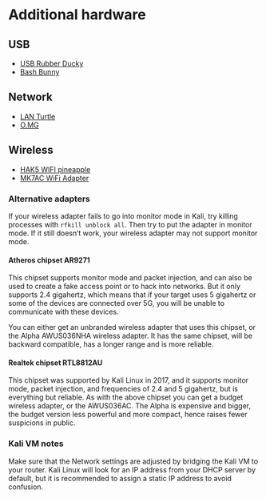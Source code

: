 # Additional hardware

## USB 

* [USB Rubber Ducky](https://hak5.org/products/usb-rubber-ducky?variant=353378649)
* [Bash Bunny](https://hak5.org/products/bash-bunny)

## Network

* [LAN Turtle](https://shop.hak5.org/products/lan-turtle)
* [O.MG](https://shop.hak5.org/collections/mischief-gadgets/products/omg-adapter?variant=39914370334833)

## Wireless

* [HAK5 WIFI pineapple](https://shop.hak5.org/products/wifi-pineapple) 
* [MK7AC WiFi Adapter](https://shop.hak5.org/products/mk7ac-wifi-adapter)

### Alternative adapters

If your wireless adapter fails to go into monitor mode in Kali, try killing processes with `rfkill unblock all`. 
Then try to put the adapter in monitor mode. If it still doesn’t work, your wireless adapter may not support monitor 
mode.

#### Atheros chipset AR9271

This chipset supports monitor mode and packet injection, and can also be used to create a fake access point or to hack 
into networks. But it only supports 2.4 gigahertz, which means that if your target uses 5 gigahertz or some of the 
devices are connected over 5G, you will be unable to communicate with these devices.

You can either get an unbranded wireless adapter that uses this chipset, or the Alpha AWUS036NHA wireless adapter. 
It has the same chipset, will be backward compatible, has a longer range and is more reliable.

#### Realtek chipset RTL8812AU

This chipset was supported by Kali Linux in 2017, and it supports monitor mode, packet injection, and frequencies of 
2.4 and 5 gigahertz, but is everything but reliable. As with the above chipset you can get a budget wireless adapter, 
or the AWUS036AC. The Alpha is expensive and bigger, the budget version less powerful and more compact, hence raises 
fewer suspicions in public.

### Kali VM notes

Make sure that the Network settings are adjusted by bridging the Kali VM to your router. 
Kali Linux will look for an IP address from your DHCP server by default, but it is recommended
to assign a static IP address to avoid confusion.


